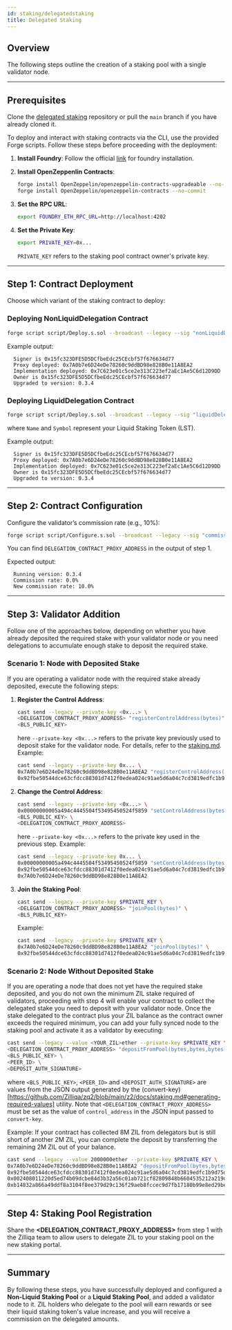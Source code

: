 ```yaml
---
id: staking/delegatedstaking
title: Delegated Staking
---
```


## Overview

The following steps outline the creation of a staking pool with a single validator node.

---

## Prerequisites

Clone the [delegated staking](https://github.com/zilliqa/delegated_staking) repository or pull the `main` branch if you have already cloned it.

To deploy and interact with staking contracts via the CLI, use the provided Forge scripts. Follow these steps before proceeding with the deployment:

1. **Install Foundry**:
   Follow the official [link](https://book.getfoundry.sh/getting-started/installation) for foundry installation.

2. **Install OpenZeppenlin Contracts**:
   ```bash
   forge install OpenZeppelin/openzeppelin-contracts-upgradeable --no-commit
   forge install OpenZeppelin/openzeppelin-contracts --no-commit
   ```
3. **Set the RPC URL**:
   ```bash
   export FOUNDRY_ETH_RPC_URL=http://localhost:4202
   ```
4. **Set the Private Key**:
   ```bash
   export PRIVATE_KEY=0x...
   ```
   `PRIVATE_KEY` refers to the staking pool contract owner's private key.

---


## Step 1: Contract Deployment
Choose which variant of the staking contract to deploy:

### Deploying **NonLiquidDelegation** Contract

```bash
forge script script/Deploy.s.sol --broadcast --legacy --sig "nonLiquidDelegation()"
```

Example output:

```
  Signer is 0x15fc323DFE5D5DCfbeEdc25CEcbf57f676634d77
  Proxy deployed: 0x7A0b7e6D24eDe78260c9ddBD98e828B0e11A8EA2
  Implementation deployed: 0x7C623e01c5ce2e313C223ef2aEc1Ae5C6d12D9DD
  Owner is 0x15fc323DFE5D5DCfbeEdc25CEcbf57f676634d77
  Upgraded to version: 0.3.4
```

### Deploying **LiquidDelegation** Contract

```bash
forge script script/Deploy.s.sol --broadcast --legacy --sig "liquidDelegation(string,string)" Name Symbol
```
where `Name` and `Symbol` represent your Liquid Staking Token (LST).


Example output:

```
  Signer is 0x15fc323DFE5D5DCfbeEdc25CEcbf57f676634d77
  Proxy deployed: 0x7A0b7e6D24eDe78260c9ddBD98e828B0e11A8EA2
  Implementation deployed: 0x7C623e01c5ce2e313C223ef2aEc1Ae5C6d12D9DD
  Owner is 0x15fc323DFE5D5DCfbeEdc25CEcbf57f676634d77
  Upgraded to version: 0.3.4
```

 

---

## Step 2: Contract Configuration

Configure the validator’s commission rate (e.g., 10%):

```bash
forge script script/Configure.s.sol --broadcast --legacy --sig "commissionRate(address payable, uint16)" <DELEGATION_CONTRACT_PROXY_ADDRESS> 1000
```

You can find `DELEGATION_CONTRACT_PROXY_ADDRESS` in the output of step 1.

Expected output:

```
  Running version: 0.3.4
  Commission rate: 0.0%
  New commission rate: 10.0%
```

---

## Step 3: Validator Addition

Follow one of the approaches below, depending on whether you have already deposited the required stake
with your validator node or you need delegations to accumulate enough stake to deposit the required stake.

### Scenario 1: Node with Deposited Stake
If you are operating a validator node with the required stake already deposited, execute the following steps:

1. **Register the Control Address**:
   ```bash
   cast send --legacy --private-key <0x...> \
   <DELEGATION_CONTRACT_PROXY_ADDRESS> "registerControlAddress(bytes)" \
   <BLS_PUBLIC_KEY>
   ```
   here `--private-key <0x...>` refers to the private key previously used to deposit stake for the validator node.
   For details, refer to the [staking.md](https://github.com/Zilliqa/zq2/blob/main/z2/docs/staking.md).
   Example:
   ```bash
   cast send --legacy --private-key 0x... \
   0x7A0b7e6D24eDe78260c9ddBD98e828B0e11A8EA2 "registerControlAddress(bytes)" \
   0x92fbe50544dce63cfdcc88301d7412f0edea024c91ae5d6a04c7cd3819edfc1b9d75d9121080af12e00f054d221f876c
   ```
2. **Change the Control Address**:
   ```bash
   cast send --legacy --private-key <0x...> \
   0x00000000005a494c4445504f53495450524f5859 "setControlAddress(bytes,address)" \
   <BLS_PUBLIC_KEY> \
   <DELEGATION_CONTRACT_PROXY_ADDRESS>
   ```
   here `--private-key <0x...>` refers to the private key used in the previous step.
   Example:
   ```bash
   cast send --legacy --private-key 0x... \
   0x00000000005a494c4445504f53495450524f5859 "setControlAddress(bytes,address)" \
   0x92fbe50544dce63cfdcc88301d7412f0edea024c91ae5d6a04c7cd3819edfc1b9d75d9121080af12e00f054d221f876c \
   0x7A0b7e6D24eDe78260c9ddBD98e828B0e11A8EA2
   ```
3. **Join the Staking Pool**:
   ```bash
   cast send --legacy --private-key $PRIVATE_KEY \
   <DELEGATION_CONTRACT_PROXY_ADDRESS> "joinPool(bytes)" \
   <BLS_PUBLIC_KEY>
   ```
   Example:
   ```bash
   cast send --legacy --private-key $PRIVATE_KEY \
   0x7A0b7e6D24eDe78260c9ddBD98e828B0e11A8EA2 "joinPool(bytes)" \
   0x92fbe50544dce63cfdcc88301d7412f0edea024c91ae5d6a04c7cd3819edfc1b9d75d9121080af12e00f054d221f876c
   ```

### Scenario 2: Node Without Deposited Stake 

If you are operating a node that does not yet have the required stake deposited, and you do not own
the minimum ZIL stake required of validators, proceeding with step 4 will enable your contract to
collect the delegated stake you need to deposit with your validator node. Once the stake delegated
to the contract plus your ZIL balance as the contract owner exceeds the required minimum, you can
add your fully synced node to the staking pool and activate it as a validator by executing:

```bash
cast send --legacy --value <YOUR_ZIL>ether --private-key $PRIVATE_KEY \
<DELEGATION_CONTRACT_PROXY_ADDRESS> "depositFromPool(bytes,bytes,bytes)" \
<BLS_PUBLIC_KEY> \
<PEER_ID> \
<DEPOSIT_AUTH_SIGNATURE>
```
where `<BLS_PUBLIC_KEY>`, `<PEER_ID>` and `<DEPOSIT_AUTH_SIGNATURE>` are values from the JSON output
generated by the (convert-key)[https://github.com/Zilliqa/zq2/blob/main/z2/docs/staking.md#generating-required-values]
utility. Note that `<DELEGATION_CONTRACT_PROXY_ADDRESS>` must be set as the value of `control_address`
in the JSON input passed to `convert-key`.

Example: If your contract has collected 8M ZIL from delegators but is still short of another 2M ZIL,
you can complete the deposit by transferring the remaining 2M ZIL out of your balance.
```bash
cast send --legacy --value 2000000ether --private-key $PRIVATE_KEY \
0x7A0b7e6D24eDe78260c9ddBD98e828B0e11A8EA2 "depositFromPool(bytes,bytes,bytes)" \
0x92fbe50544dce63cfdcc88301d7412f0edea024c91ae5d6a04c7cd3819edfc1b9d75d9121080af12e00f054d221f876c \
0x002408011220d5ed74b09dcbe84d3b32a56c01ab721cf82809848b6604535212a219d35c412f \
0xb14832a866a49ddf8a3104f8ee379d29c136f29aeb8fccec9d7fb17180b99e8ed29bee2ada5ce390cb704bc6fd7f5ce814f914498376c4b8bc14841a57ae22279769ec8614e2673ba7f36edc5a4bf5733aa9d70af626279ee2b2cde939b4bd8a
```

---

## Step 4: Staking Pool Registration

Share the **<DELEGATION_CONTRACT_PROXY_ADDRESS>** from step 1 with the Zilliqa team to allow
users to delegate ZIL to your staking pool on the new staking portal.

---

## Summary

By following these steps, you have successfully deployed and configured a **Non-Liquid Staking Pool**
or a **Liquid Staking Pool**, and added a validator node to it. ZIL holders who delegate to the pool
will earn rewards or see their liquid staking token's value increase, and you will receive a commission
on the delegated amounts.
